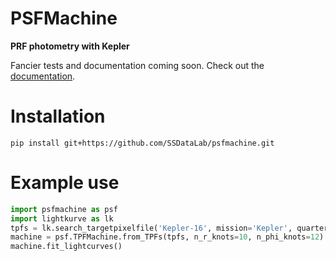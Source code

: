 # PSFMachine

**PRF photometry with Kepler**


Fancier tests and documentation coming soon. Check out the [documentation](https://ssdatalab.github.io/psfmachine/tpf/).

# Installation

```
pip install git+https://github.com/SSDataLab/psfmachine.git
```

# Example use

```python
import psfmachine as psf
import lightkurve as lk
tpfs = lk.search_targetpixelfile('Kepler-16', mission='Kepler', quarter=12, radius=1000, limit=200, cadence='long').download_all(quality_bitmask=None)
machine = psf.TPFMachine.from_TPFs(tpfs, n_r_knots=10, n_phi_knots=12)
machine.fit_lightcurves()
```
